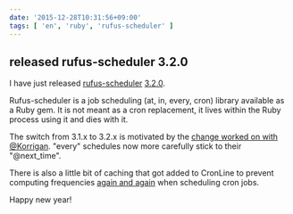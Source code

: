 ```yaml
---
date: '2015-12-28T10:31:56+09:00'
tags: [ 'en', 'ruby', 'rufus-scheduler' ]
---
```


## released rufus-scheduler 3.2.0

I have just released [rufus-scheduler](https://github.com/jmettraux/rufus-scheduler) [3.2.0](https://rubygems.org/gems/rufus-scheduler/versions/3.2.0).

Rufus-scheduler is a job scheduling (at, in, every, cron) library available as a Ruby gem. It is not meant as a cron replacement, it lives within the Ruby process using it and dies with it.

The switch from 3.1.x to 3.2.x is motivated by the [change worked on with @Korrigan](https://github.com/jmettraux/rufus-scheduler/pull/181). "every" schedules now more carefully stick to their "@next_time".

There is also a little bit of caching that got added to CronLine to prevent computing frequencies [again and again](http://stackoverflow.com/questions/34446354) when scheduling cron jobs.

Happy new year!

